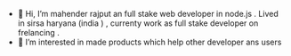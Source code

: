 - 👋 Hi, I’m mahender rajput an full stake web developer in node.js .
Lived in sirsa haryana (india ) , currenty work as full stake developer on frelancing .
- 👀 I’m interested in made products which help other developer ans users 

<!---
mahender214471/mahender214471 is a ✨ special ✨ repository because its `README.md` (this file) appears on your GitHub profile.
You can click the Preview link to take a look at your changes.
--->
